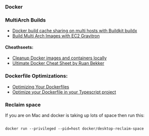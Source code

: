 ###  Docker


### MultiArch Builds

* [Docker build cache sharing on multi hosts with Buildkit buildx](https://medium.com/titansoft-engineering/docker-build-cache-sharing-on-multi-hosts-with-buildkit-and-buildx-eb8f7005918e)
* [Build Multi Arch Images with EC2 Gravitron](https://www.inqdo.com/docker-images-with-aws-graviton/?lang=en)


#### Cheathseets:

* [Cleanup Docker images and containers locally](https://gist.github.com/beeman/aca41f3ebd2bf5efbd9d7fef09eac54d)
* [Ultimate Docker Cheat Sheet by Ruan Bekker](https://gist.github.com/ruanbekker/4e8e4ca9b82b103973eaaea4ac81aa5f)

### Dockerfile Optimizations:




* [Optimizing Your Dockerfiles](https://www.ginkgobioworks.com/2020/05/18/optimizing-your-dockerfile/)
* [Optimize your Dockerfile in your Typescript project](https://javascript.plainenglish.io/optimize-the-dockerfile-in-your-node-js-project-53acbe1eb859)


### Reclaim space

If you are on Mac and docker is taking up lots of space then run this:


```

docker run --privileged --pid=host docker/desktop-reclaim-space

```